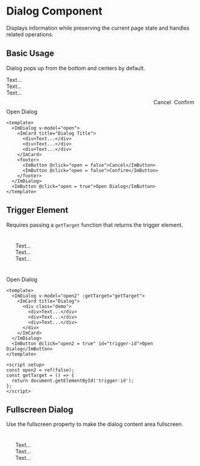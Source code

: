 # Dialog Component

Displays information while preserving the current page state and handles related operations.

## Basic Usage

Dialog pops up from the bottom and centers by default.

<script setup>
import { ref } from 'vue'

const open = ref(false)
const open2 = ref(false)
const fullShow = ref(false)
const parent = ref(false)
const child = ref(false)
const getTarget = () => {
  return document.getElementById('trigger-id')
}
</script>

<style scoped>
.demo {
  padding: 24px;
  border-radius: 4px;
  margin-bottom: 14px;
  background-color: var(--im-primary-color-2);
}
</style>

<ImDialog v-model="open">
  <ImCard title="Dialog Title">
    <div>Text...</div>
    <div>Text...</div>
    <div>Text...</div>
  </ImCard>
  <footer style="padding:8px;;display:flex;gap:8px;justify-content:flex-end">
    <ImButton @click="open = false">Cancel</ImButton>
    <ImButton @click="open = false">Confirm</ImButton>
  </footer>
</ImDialog>
<ImButton @click="open = true">Open Dialog</ImButton>

```vue
<template>
  <ImDialog v-model="open">
    <ImCard title="Dialog Title">
      <div>Text...</div>
      <div>Text...</div>
      <div>Text...</div>
    </ImCard>
    <footer>
      <ImButton @click="open = false">Cancel</ImButton>
      <ImButton @click="open = false">Confirm</ImButton>
    </footer>
  </ImDialog>
  <ImButton @click="open = true">Open Dialog</ImButton>
</template>
```

## Trigger Element

Requires passing a `getTarget` function that returns the trigger element.

<ImDialog v-model="open2" :getTarget="getTarget">
  <ImCard title="Dialog">
    <div class="demo">
      <div>Text...</div>
      <div>Text...</div>
      <div>Text...</div>
    </div>
  </ImCard>
</ImDialog>
<ImButton @click="open2 = true" id="trigger-id">Open Dialog</ImButton>

```vue
<template>
  <ImDialog v-model="open2" :getTarget="getTarget">
    <ImCard title="Dialog">
      <div class="demo">
        <div>Text...</div>
        <div>Text...</div>
        <div>Text...</div>
      </div>
    </ImCard>
  </ImDialog>
  <ImButton @click="open2 = true" id="trigger-id">Open Dialog</ImButton>
</template>

<script setup>
const open2 = ref(false);
const getTarget = () => {
  return document.getElementById('trigger-id');
};
</script>
```

## Fullscreen Dialog

Use the fullscreen property to make the dialog content area fullscreen.

<ImDialog v-model="fullShow" fullscreen>
  <ImCard title="Dialog Title" borderless>
    <template #header-action>
      <ImButton
        size="48"
        shape="circle"
        variant="text"
        @click="fullShow = false">
        <ImIcon name="close" size="22" />
      </ImButton>
    </template>
    <div style="height: 100%;" class="demo">
      <div>Text...</div>
      <div>Text...</div>
      <div>Text...</div>
    </div>
  </ImCard>
</ImDialog>
<ImButton @click="fullShow = true">Open Fullscreen Dialog</ImButton>

```vue
<template>
  <ImDialog v-model="fullShow" fullscreen>
    <ImCard title="Dialog Title" borderless>
      <template #header-action>
        <ImButton
          size="48"
          shape="circle"
          variant="text"
          @click="fullShow = false">
          <ImIcon name="close" size="22" />
        </ImButton>
      </template>
      <div style="height: 100%;" class="demo">
        <div>Text...</div>
        <div>Text...</div>
        <div>Text...</div>
      </div>
    </ImCard>
  </ImDialog>
  <ImButton @click="fullShow = true">Open Fullscreen Dialog</ImButton>
</template>
```

## Nested Usage

<ImDialog v-model="parent">
  <ImCard title="Parent Dialog">
    <div class="demo">Content area</div>
    <ImButton @click="child = true">Open Child Dialog</ImButton>
  </ImCard>
  <ImDialog v-model="child">
    <ImCard title="Child Dialog"> 
      <div class="demo">Content area</div>
      <div class="demo">Content area</div>
    </ImCard>
  </ImDialog>
</ImDialog>
<ImButton @click="parent = true">Open Parent Dialog</ImButton>

```vue
<template>
  <ImDialog v-model="parent">
    <ImCard title="Parent Dialog">
      <div class="demo">Content area</div>
      <ImButton @click="child = true">Open Child Dialog</ImButton>
    </ImCard>
    <ImDialog v-model="child">
      <ImCard title="Child Dialog"> 
        <div class="demo">Content area</div>
        <div class="demo">Content area</div>
      </ImCard>
    </ImDialog>
  </ImDialog>
  <ImButton @click="parent = true">Open Parent Dialog</ImButton>
</template>
```

## APIs